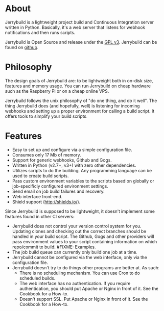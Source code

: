 # About

Jerrybuild is a lightweight project build and Continuous Integration server
written in Python. Basically, it's a web server that listens for webhook
notifications and then runs scripts.

Jerrybuild is Open Source and release under the [GPL
v3](https://www.gnu.org/licenses/gpl-3.0.en.html). Jerrybuild can be found on
[github](https://github.com/fboender/jerrybuild).


# Philosophy

The design goals of Jerrybuild are: to be lightweight both in on-disk size,
features and memory usage. You can run Jerrybuild on cheap hardware such as
the Raspberry Pi or on a cheap online VPS.

Jerrybuild follows the unix philosophy of "do one thing, and do it well".  The
thing Jerrybuild does (and hopefully, well) is listening for incoming webhooks
and setting up a proper environment for calling a build script. It offers
tools to simplify your build scripts.

# Features

* Easy to set up and configure via a simple configuration file.
* Consumes only 17 Mb of memory.
* Support for generic webhooks, Github and Gogs.
* Written in Python (v2.7+, v3+) with zero other dependencies.
* Utilizes scripts to do the building. Any programming language can be used to
  create build scripts.
* Pass custom environment variables to the scripts based on globally or
  job-specificly configured environment settings.
* Send email on job build failures and recovery.
* Web interface front-end.
* Shield support (http://shields.io/).

Since Jerrybuild is supposed to be lightweight, it doesn't implement some
features found in other CI servers:

* Jerrybuild does not control your version control system for you. Updating
  clones and checking out the correct branches should be handled in your build
  script. The Github, Gogs and other providers will pass environment values to
  your script containing information on which repo/commit to build. #FIXME:
  Examples.
* The job build queue can currently only build one job at a time.
* Jerrybuild cannot be configured via the web interface, only via the configuration file. 
* Jerrybuild doesn't try to do things other programs are better at. As such:
    - There is no scheduling mechanism. You can use Cron to do scheduled builds.
    - The web interface has no authentication. If you require authentication,
      you should put Apache or Nginx in front of it. See the Cookbook for a
      How-to.
    - Doesn't support SSL. Put Apache or Nginx in front of it. See the Cookbook for a How-to.

